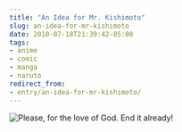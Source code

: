 ```yaml
---
title: "An Idea for Mr. Kishimoto"
slug: an-idea-for-mr-kishimoto
date: 2010-07-18T21:39:42-05:00
tags:
- anime
- comic
- manga
- naruto
redirect_from:
- entry/an-idea-for-mr-kishimoto/
---
```

![](http://images.dxprog.com/Naruto-Comic.jpg "Please, for the love of God. End it already!")
